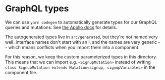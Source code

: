 # GraphQL types

We can use `yarn codegen` to automatically generate types for our GraphQL queries and mutations. See [the Apollo docs](https://www.apollographql.com/docs/react/recipes/static-typing.html) for details.

The autogenerated types live in `src/generated`, but they're not named very well. Interface names don't start with an I, and the names are very generic -- which means conflicts when you import them into a component.

For this reason, we keep the custom parameterized types in this directory. This means that we can import e.g. `<SignupMutation>` instead of writing `class SignupMutation extends Mutation<signup, signupVariables>` in the component file.